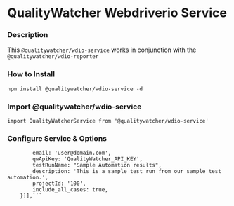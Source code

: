 # QualityWatcher Webdriverio Service

### Description
This `@qualitywatcher/wdio-service` works in conjunction with the `@qualitywatcher/wdio-reporter`

### How to Install
`npm install @qualitywatcher/wdio-service -d`

### Import @qualitywatcher/wdio-service
`import QualityWatcherService from '@qualitywatcher/wdio-service'`

### Configure Service & Options

```services: [[QualityWatcherService, {
        email: 'user@domain.com',
        qwApiKey: 'QualityWatcher_API_KEY',
        testRunName: "Sample Automation results",
        description: 'This is a sample test run from our sample test automation.',
        projectId: '100',
        include_all_cases: true,
    }]],```